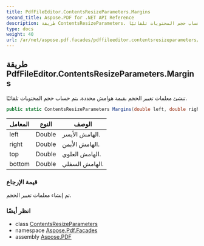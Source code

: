 ```yaml
---
title: PdfFileEditor.ContentsResizeParameters.Margins
second_title: Aspose.PDF for .NET API Reference
description: طريقة ContentsResizeParameters. تنشئ معلمات تغيير الحجم بقيمة هوامش محددة. يتم حساب حجم المحتويات تلقائيًا
type: docs
weight: 40
url: /ar/net/aspose.pdf.facades/pdffileeditor.contentsresizeparameters/margins/
---
```

## طريقة PdfFileEditor.ContentsResizeParameters.Margins

تنشئ معلمات تغيير الحجم بقيمة هوامش محددة. يتم حساب حجم المحتويات تلقائيًا.

```csharp
public static ContentsResizeParameters Margins(double left, double right, double top, double bottom)
```

| المعامل | النوع | الوصف |
| --- | --- | --- |
| left | Double | الهامش الأيسر. |
| right | Double | الهامش الأيمن. |
| top | Double | الهامش العلوي. |
| bottom | Double | الهامش السفلي. |

### قيمة الإرجاع

تم إنشاء معلمات تغيير الحجم.

### انظر أيضًا

* class [ContentsResizeParameters](../)
* namespace [Aspose.Pdf.Facades](../../../aspose.pdf.facades/)
* assembly [Aspose.PDF](../../../)